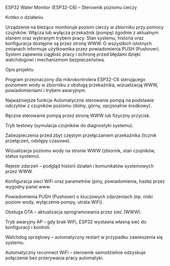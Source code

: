 ESP32 Water Monitor (ESP32-C6) – Sterownik poziomu cieczy

Krótko o działaniu

Urządzenie na bieżąco monitoruje poziom cieczy w zbiorniku przy pomocy czujników. Włącza lub wyłącza przekaźnik (pompę) zgodnie z aktualnym stanem oraz wybranym trybem pracy. Stan systemu, historia oraz konfiguracja dostępne są przez stronę WWW. O wszystkich istotnych zmianach informuje użytkownika przez powiadomienia PUSH (Pushover). System zapewnia ciągłość pracy i ochronę przed błędami dzięki watchdogowi i mechanizmom bezpieczeństwa.

Opis projektu

Program przeznaczony dla mikrokontrolera ESP32-C6 sterującego poziomem wody w zbiorniku z obsługą przekaźnika, wizualizacją WWW, powiadomieniami i trybem awaryjnym.

Najważniejsze funkcje
Automatyczne sterowanie pompą na podstawie odczytów z czujników poziomu (dolny, górny, opcjonalnie środkowy).

Ręczne sterowanie pompą przez stronę WWW lub fizyczny przycisk.

Tryb testowy (symulacja czujników do diagnostyki systemu).

Zabezpieczenia przed zbyt częstym przełączaniem przekaźnika (licznik przełączeń, odstępy czasowe).

Wizualizacja poziomu wody na stronie WWW (zbiornik, stan czujników, status systemu).

Rejestr zdarzeń – podgląd historii działań i komunikatów systemowych przez WWW.

Konfiguracja sieci WiFi oraz parametrów (piny, powiadomienia, hasła) przez wygodny panel www.

Powiadomienia PUSH (Pushover) o kluczowych zdarzeniach (np. niski poziom wody, wyłączenie pompy, utrata WiFi).

Obsługa OTA – aktualizacja oprogramowania przez sieć (WWW).

Tryb awaryjny AP – gdy brak WiFi, ESP32 wystawia własną sieć do konfiguracji i kontroli.

Watchdog sprzętowy – automatyczny restart w przypadku zawieszenia się systemu.

Automatyczny reconnect WiFi – sterownik samodzielnie odzyskuje połączenie bez przerywania pracy automatyki.


